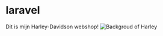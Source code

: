 # laravel
Dit is mijn Harley-Davidson webshop!
![Backgroud of Harley](https://unsplash.com/@hngstrm)
